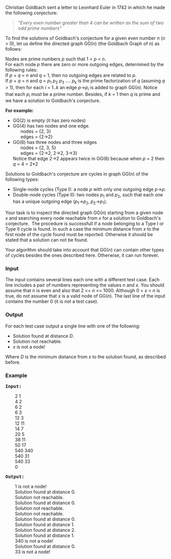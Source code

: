 <p>Christian Goldbach sent a letter to Leonhard Euler in 1742 in which he made the following conjecture:</p>
<blockquote>
<p><em>"Every even number greater than 4 can be written as the sum of two odd prime numbers"</em></p>
</blockquote>
<p>To find the solutions of Goldbach's conjecture for a given even number <em>n</em> (<em>n </em>&gt; 0), let us define the directed graph GG(<em>n</em>) (the Goldbach Graph of <em>n</em>) as follows:</p>
<p>Nodes are prime numbers <em>p </em>such that 1 &lt; <em>p </em>&lt; <em>n</em>.<br>For each node <em>p</em> there are zero or more outgoing edges, determined by the following rules:<br>If <em>p </em>+ <em>q </em>= <em>n</em> and <em>q </em>= 1, then no outgoing edges are related to <em>p</em>.<br>If <em>p </em>+ <em>q </em>= <em>n</em> and <em>q </em>= <em>p</em><sub>1</sub> <em>p</em><sub>2</sub> <em>p</em><sub>3</sub> .... <em>p</em><sub>k</sub> is the prime factorization of <em>q</em> (asuming <em>q</em> &gt; 1), then for each <em>i </em>= 1..<em>k</em> an edge <em>p</em>-&gt;<em>p<sub>i</sub></em> is added to graph GG(<em>n</em>). Notice that each <em>p<sub>i</sub></em> must be a prime number. Besides, if <em>k </em>= 1 then <em>q</em> is prime and we have a solution to Goldbach's conjecture.</p>
<p><strong>For example:</strong></p>
<ul>
<li>GG(2) is empty (it has zero nodes)</li>
<li>GG(4) has two nodes and one edge.<br>&nbsp;&nbsp;&nbsp;&nbsp;&nbsp; nodes = {2, 3}<br>&nbsp;&nbsp;&nbsp;&nbsp;&nbsp; edges = {2-&gt;2}</li>
<li>GG(6) has three nodes and three edges<br>&nbsp;&nbsp;&nbsp;&nbsp;&nbsp; nodes = {2, 3, 5}<br>&nbsp;&nbsp;&nbsp;&nbsp;&nbsp; edges = {2-&gt;2, 2-&gt;2, 3-&gt;3}<br>Notice that edge 2-&gt;2 appears twice in GG(6) because when <em>p</em> = 2 then <em>q</em> = 4 = 2*2</li>
</ul>
<p>Solutions to Goldbach's conjecture are cycles in graph GG(<em>n</em>) of the following types:</p>
<ul>
<li>Single-node cycles (Type I): a node <em>p</em> with only one outgoing edge <em>p</em>-&gt;<em>p</em>.</li>
<li>Double-node cycles (Type II): two nodes <em>p</em><sub>1</sub> and <em>p</em><sub>2</sub>, such that each one has a unique outgoing edge (<em>p</em><sub>1</sub>-&gt;<em>p</em><sub>2</sub>,<sub> </sub><em>p</em><sub>2</sub>-&gt;<em>p</em><sub>1</sub>).</li>
</ul>
<p>Your task is to inspect the directed graph GG(<em>n</em>) starting from a given node <em>x</em> and searching every node reachable from <em>x </em>for a solution to Goldbach's conjecture.&nbsp; The procedure is successfull if a node belonging to a Type I or Type II cycle is found. In such a case the minimum distance from<em> x</em> to the first node of the cycle found must be reported. Otherwise it should be stated that a solution can not be found.</p>
<p>Your algorithm should take into account that GG(<em>n</em>) can contain other types of cycles besides the ones described here. Otherwise, it can run forever.</p>
<h3>Input</h3>
<p>The input contains several lines each one with a different test case. Each line includes a pair of numbers representing the values <em>n</em> and <em>x</em>. You should assume that <em>n</em> is even and also that 2 &lt;= <em>n </em>&lt;= 1000. Although 0 &lt; <em>x </em>&lt; <em>n</em> is true, do not assume that <em>x</em> is a valid node of GG(<em>n</em>). The last line of the input contains the number 0 (it is not a test case).</p>
<h3>Output</h3>
<p>For each test case output a single line with one of the following:</p>
<ul>
<li>Solution found at distance <em>D</em>.</li>
<li>Solution not reachable.</li>
<li><em>x</em> is not a node!</li>
</ul>
<p>Where <em>D</em> is the minimum distance from <em>x</em> to the solution found, as described before.</p>
<h3>Example</h3>
<pre><strong>Input:</strong></pre>
<p style="padding-left: 30px;">2 1<br>4 2<br>6 2<br>6 3<br>12 3<br>12 11<br>14 7<br>20 5<br>38 11<br>50 17<br>540 340<br>540 31<br>540 33<br>0</p>
<pre><strong>Output:</strong></pre>
<p style="padding-left: 30px;">1 is not a node!<br>Solution found at distance 0.<br>Solution not reachable.<br>Solution found at distance 0.<br>Solution not reachable.<br>Solution not reachable.<br>Solution found at distance 0.<br>Solution found at distance 1.<br>Solution found at distance 2.<br>Solution found at distance 1.<br>340 is not a node!<br>Solution found at distance 0.<br>33 is not a node!</p>
<pre>&nbsp;</pre>